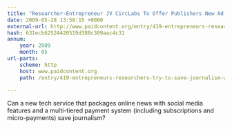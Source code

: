 ```yaml
---
title: "Researcher-Entrepreneur JV CircLabs To Offer Publishers New Ad-Targeting Service"
date: 2009-05-28 13:58:15 +0000
external-url: http://www.paidcontent.org/entry/419-entrepreneurs-researchers-try-to-save-journalism-with-circlabs-jv/
hash: 631ecb62524420519d388c309aac4c31
annum:
    year: 2009
    month: 05
url-parts:
    scheme: http
    host: www.paidcontent.org
    path: /entry/419-entrepreneurs-researchers-try-to-save-journalism-with-circlabs-jv/

---
```


Can a new tech service that packages online news with social media features and a multi-tiered payment system (including subscriptions and micro-payments) save journalism?
